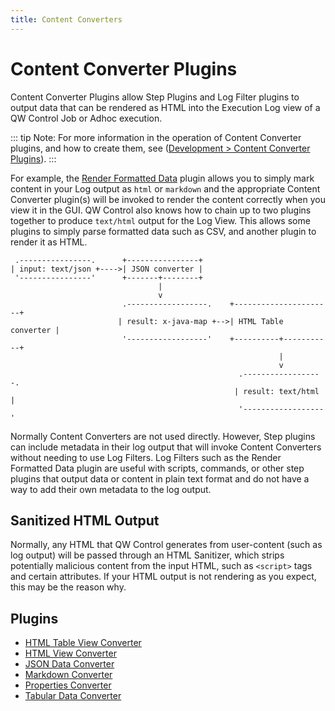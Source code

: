 ```yaml
---
title: Content Converters
---
```


# Content Converter Plugins

Content Converter Plugins allow Step Plugins and Log Filter plugins to
output data that can be rendered as HTML into the Execution Log view
of a QW Control Job or Adhoc execution.

::: tip
Note: For more information in the operation of Content Converter plugins, and how to create them, see ([Development > Content Converter Plugins](/en/developer/content-converter-plugins.md)).
:::


For example, the [Render Formatted Data](/en/user-guide/log-filters/render-formatted-data.md) plugin
allows you to simply mark content in your Log output as `html` or `markdown`
and the appropriate Content Converter plugin(s) will be invoked to render
the content correctly when you view it in the GUI. QW Control also knows how to chain up to two plugins together
to produce `text/html` output for the Log View. This allows some plugins to
simply parse formatted data such as CSV, and another plugin to render it as HTML.


~~~
 .----------------.      +----------------+
| input: text/json +---->| JSON converter |
 '----------------'      +-------+--------+
                                 |
                                 v
                         .------------------.    +----------------------+
                        | result: x-java-map +-->| HTML Table converter |
                         '------------------'    +----------+-----------+
                                                            |
                                                            v
                                                   .------------------.
                                                  | result: text/html  |
                                                   '------------------'

~~~


Normally Content Converters are not used directly. However,
Step plugins can include metadata in their log output that will invoke
Content Converters without needing to use Log Filters. Log Filters such as the Render Formatted Data
plugin are
useful with scripts, commands, or other step plugins that output
data or content in plain text format and do not have a way to add
their own metadata to the log output.

## Sanitized HTML Output

Normally, any HTML that QW Control generates from user-content (such as log output) will
be passed through an HTML Sanitizer, which strips potentially malicious content
from the input HTML, such as `<script>` tags and certain attributes.
If your HTML output is not rendering as you expect, this may be the reason why.


## Plugins


- [HTML Table View Converter](/en/user-guide/content-converters/html-table-view.md)
- [HTML View Converter](/en/user-guide/content-converters/html-view.md)
- [JSON Data Converter](/en/user-guide/content-converters/json.md)
- [Markdown Converter](/en/user-guide/content-converters/markdown.md)
- [Properties Converter](/en/user-guide/content-converters/properties.md)
- [Tabular Data Converter](/en/user-guide/content-converters/tabular-data.md)
